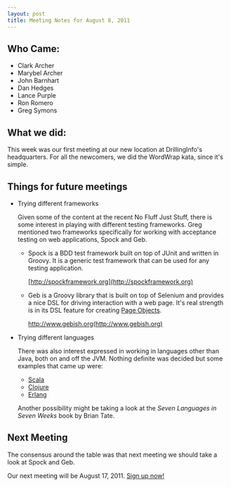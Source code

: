 ```yaml
---
layout: post
title: Meeting Notes for August 8, 2011
---
```


Who Came:
---------
* Clark Archer
* Marybel Archer 
* John Barnhart
* Dan Hedges
* Lance Purple
* Ron Romero 	 	
* Greg Symons

What we did:
------------

This week was our first meeting at our new location at DrillingInfo's
headquarters. For all the newcomers, we did the WordWrap kata, since it's
simple. 

Things for future meetings
--------------------------
* Trying different frameworks

  Given some of the content at the recent No Fluff Just Stuff, there is some
  interest in playing with different testing frameworks. Greg mentioned two
  frameworks specifically for working with acceptance testing on web
  applications, Spock and Geb.

  * Spock is a BDD test framework built on top of JUnit and written in Groovy. It
    is a generic test framework that can be used for any testing application.

    [http://spockframework.org](http://spockframework.org)

  * Geb is a Groovy library that is built on top of Selenium and provides a nice
    DSL for driving interaction with a web page. It's real strength is in its
    DSL feature for creating [Page Objects](http://code.google.com/p/selenium/wiki/PageObjects).

    http://www.gebish.org(http://www.gebish.org)

* Trying different languages
  
  There was also interest expressed in working in languages other than Java,
  both on and off the JVM. Nothing definite was decided but some examples that
  came up were:

  * [Scala](http://www.scala-lang.org)
  * [Clojure](http://clojure.org)
  * [Erlang](http://www.erlang.org)

  Another possibility might be taking a look at the _Seven Languages in Seven
  Weeks_ book by Brian Tate.

Next Meeting
------------

The consensus around the table was that next meeting we should take a look at
Spock and Geb.

Our next meeting will be August 17, 2011. [Sign up now!](http://austincodedojo-8-17-2011.eventbrite.com)
